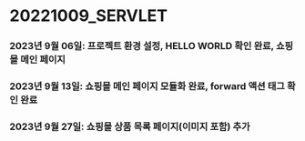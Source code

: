 # 20221009_SERVLET
### 2023년 9월 06일: 프로젝트 환경 설정, HELLO WORLD 확인 완료, 쇼핑몰 메인 페이지
### 2023년 9월 13일: 쇼핑몰 메인 페이지 모듈화 완료, forward 액션 태그 확인 완료
### 2023년 9월 27일: 쇼핑몰 상품 목록 페이지(이미지 포함) 추가

